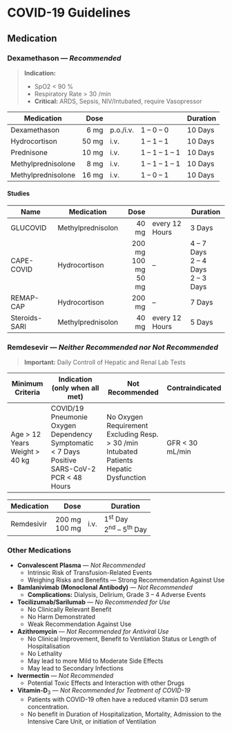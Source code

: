 # COVID-19 Guidelines

## Medication

### __Dexamethason__ — _Recommended_

> __Indication:__
> - SpO2 < 90 %
> - Respiratory Rate > 30 /min
> - __Critical:__ ARDS, Sepsis, NIV/Intubated, require Vasopressor

| Medication | Dose ||| Duration |
| --- | ---: | --- | --- | --- |
| Dexamethason | 6 mg | p.o./i.v. | 1 – 0 – 0 | 10 Days |
| Hydrocortison | 50 mg | i.v. | 1 – 1 – 1 | 10 Days |
| Prednisone | 10 mg | i.v. | 1 – 1 – 1 – 1 | 10 Days |
| Methylprednisolone | 8 mg | i.v. | 1 – 1 – 1 – 1 | 10 Days |
| Methylprednisolone | 16 mg | i.v. | 1 – 0 – 1 | 10 Days |

#### Studies

| Name | Medication | Dose || Duration |
| --- | --- | ---: | --- | --- |
| GLUCOVID | Methylprednisolon | 40 mg | every 12 Hours | 3 Days |
| CAPE-COVID | Hydrocortison | 200 mg<br>100 mg<br>50 mg | – | 4 – 7 Days<br>2 – 4 Days<br>2 – 3 Days |
| REMAP-CAP | Hydrocortison | 200 mg | – | 7 Days |
| Steroids-SARI | Methylprednisolon | 40 mg | every 12 Hours | 5 Days |

### __Remdesevir__ — _Neither Recommended nor Not Recommended_

> __Important:__ Daily Controll of Hepatic and Renal Lab Tests

| Minimum Criteria | Indication (only when all met) | Not Recommended | Contraindicated |
| --- | --- | --- | --- |
| Age > 12 Years<br>Weight > 40 kg | COVID/19 Pneumonie<br>Oxygen Dependency<br>Symptomatic < 7 Days<br>Positive SARS-CoV-2 PCR < 48 Hours | No Oxygen Requirement<br>Excluding Resp. > 30 /min<br>Intubated Patients<br>Hepatic Dysfunction | GFR < 30 mL/min

| Medication | Dose || Duration |
| --- | ---: | --- | --- |
| Remdesivir | 200 mg<br>100 mg | i.v. | 1<sup>st</sup> Day<br>2<sup>nd</sup> – 5<sup>th</sup> Day |

### Other Medications

- __Convalescent Plasma__ — _Not Recommended_
  - Intrinsic Risk of Transfusion-Related Events
  - Weighing Risks and Benefits — Strong Recommendation Against Use
- __Bamlanivimab (Monoclonal Antibody)__ — _Not Recommended_
  - __Complications:__ Dialysis, Delirium, Grade 3 – 4 Adverse Events
- __Tocilizumab/Sarilumab__ — _No Recommended for Use_
  - No Clinically Relevant Benefit
  - No Harm Demonstrated
  - Weak Recommendation Against Use
- __Azithromycin__ — _Not Recommended for Antiviral Use_
  - No Clinical Improvement, Benefit to Ventilation Status or Length of Hospitalisation
  - No Lethality
  - May lead to more Mild to Moderate Side Effects
  - May lead to Secondary Infections
- __Ivermectin__ — _Not Recommended_
  - Potential Toxic Effects and Interaction with other Drugs
- __Vitamin-D__<sub>3</sub> — _Not Recommended for Teatment of COVID-19_
  - Patients with COVID-19 often have a reduced vitamin D3 serum concentration.
  - No benefit in Duration of Hospitalization, Mortality, Admission to the Intensive Care Unit, or initiation of Ventilation